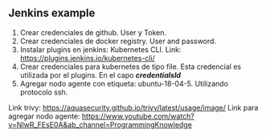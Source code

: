 ## Jenkins example

1. Crear credenciales de github. User y Token.
2. Crear credenciales de docker registry. User and password.
3. Instalar plugins en jenkins:  Kubernetes CLI. Link: https://plugins.jenkins.io/kubernetes-cli/
4. Crear credenciales para kubernetes de tipo file. Esta credencial es utilizada por el plugins. En el capo ***credentialsId***
5. Agregar nodo agente con etiqueta: ubuntu-18-04-5. Utilizando protocolo ssh.

Link trivy: https://aquasecurity.github.io/trivy/latest/usage/image/
Link para agregar nodo agente: https://www.youtube.com/watch?v=NlwR_FEsE0A&ab_channel=ProgrammingKnowledge
